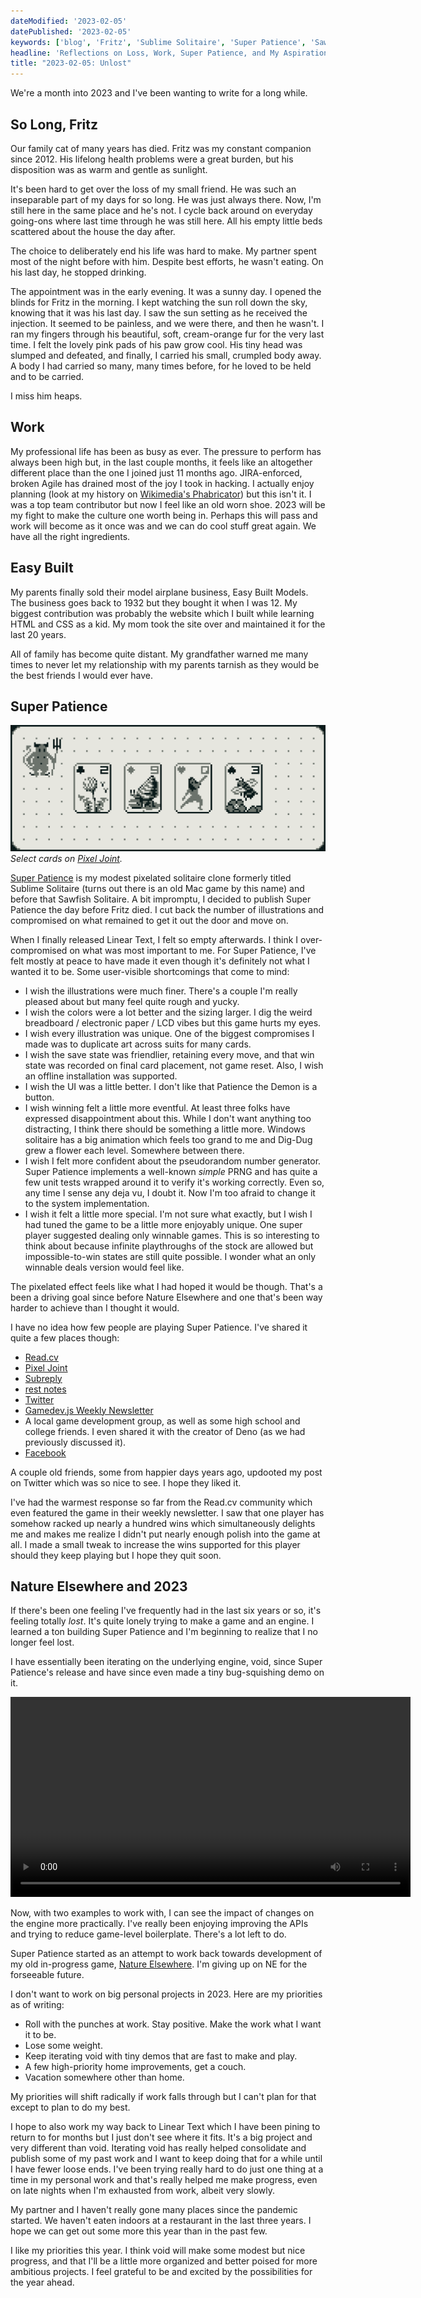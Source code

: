 ```yaml
---
dateModified: '2023-02-05'
datePublished: '2023-02-05'
keywords: ['blog', 'Fritz', 'Sublime Solitaire', 'Super Patience', 'Sawfish Solitaire', 'Nature Elsewhere']
headline: 'Reflections on Loss, Work, Super Patience, and My Aspirations for the Year.'
title: "2023-02-05: Unlost"
---
```


We're a month into 2023 and I've been wanting to write for a long while.

## So Long, Fritz

Our family cat of many years has died. Fritz was my constant companion
since 2012. His lifelong health problems were a great burden, but his
disposition was as warm and gentle as sunlight.

It's been hard to get over the loss of my small friend. He was such an
inseparable part of my days for so long. He was just always there. Now, I'm
still here in the same place and he's not. I cycle back around on everyday
going-ons where last time through he was still here. All his empty little beds
scattered about the house the day after.

The choice to deliberately end his life was hard to make. My partner spent most
of the night before with him. Despite best efforts, he wasn't eating. On his
last day, he stopped drinking.

The appointment was in the early evening. It was a sunny day. I opened the
blinds for Fritz in the morning. I kept watching the sun roll down the sky,
knowing that it was his last day. I saw the sun setting as he received the
injection. It seemed to be painless, and we were there, and then he wasn't. I
ran my fingers through his beautiful, soft, cream-orange fur for the very last
time. I felt the lovely pink pads of his paw grow cool. His tiny head was
slumped and defeated, and finally, I carried his small, crumpled body away. A
body I had carried so many, many times before, for he loved to be held and to be
carried.

I miss him heaps.

## Work

My professional life has been as busy as ever. The pressure to perform has
always been high but, in the last couple months, it feels like an altogether
different place than the one I joined just 11 months ago. JIRA-enforced, broken
Agile has drained most of the joy I took in hacking. I actually enjoy planning
(look at my history on
[Wikimedia's Phabricator](https://phabricator.wikimedia.org/p/Niedzielski)) but
this isn't it. I was a top team contributor but now I feel like an old worn
shoe. 2023 will be my fight to make the culture one worth being in. Perhaps this
will pass and work will become as it once was and we can do cool stuff great
again. We have all the right ingredients.

## Easy Built

My parents finally sold their model airplane business, Easy Built Models. The
business goes back to 1932 but they bought it when I was 12. My biggest
contribution was probably the website which I built while learning HTML and CSS
as a kid. My mom took the site over and maintained it for the last 20 years.

All of family has become quite distant. My grandfather warned me many times to
never let my relationship with my parents tarnish as they would be the best
friends I would ever have.

## Super Patience

[![Super Patience on Pixel Joint.](super-patience-pixel-joint.png)](super-patience-pixel-joint.png)
_Select cards on [Pixel Joint](https://pixeljoint.com)._

[Super Patience](https://superpatience.com) is my modest pixelated solitaire
clone formerly titled Sublime Solitaire (turns out there is an old Mac game by
this name) and before that Sawfish Solitaire. A bit impromptu, I decided to
publish Super Patience the day before Fritz died. I cut back the number of
illustrations and compromised on what remained to get it out the door and move
on.

When I finally released Linear Text, I felt so empty afterwards. I think I
over-compromised on what was most important to me. For Super Patience, I've felt
mostly at peace to have made it even though it's definitely not what I wanted it
to be. Some user-visible shortcomings that come to mind:

- I wish the illustrations were much finer. There's a couple I'm really pleased
  about but many feel quite rough and yucky.
- I wish the colors were a lot better and the sizing larger. I dig the weird
  breadboard / electronic paper / LCD vibes but this game hurts my eyes.
- I wish every illustration was unique. One of the biggest compromises I made
  was to duplicate art across suits for many cards.
- I wish the save state was friendlier, retaining every move, and that win state
  was recorded on final card placement, not game reset. Also, I wish an offline
  installation was supported.
- I wish the UI was a little better. I don't like that Patience the Demon is a
  button.
- I wish winning felt a little more eventful. At least three folks have
  expressed disappointment about this. While I don't want anything too
  distracting, I think there should be something a little more. Windows
  solitaire has a big animation which feels too grand to me and Dig-Dug grew a
  flower each level. Somewhere between there.
- I wish I felt more confident about the pseudorandom number generator. Super
  Patience implements a well-known _simple_ PRNG and has quite a few unit tests
  wrapped around it to verify it's working correctly. Even so, any time I sense
  any deja vu, I doubt it. Now I'm too afraid to change it to the system
  implementation.
- I wish it felt a little more special. I'm not sure what exactly, but I wish I
  had tuned the game to be a little more enjoyably unique. One super player
  suggested dealing only winnable games. This is so interesting to think about
  because infinite playthroughs of the stock are allowed but impossible-to-win
  states are still quite possible. I wonder what an only winnable deals version
  would feel like.

The pixelated effect feels like what I had hoped it would be though. That's a
been a driving goal since before Nature Elsewhere and one that's been way harder
to achieve than I thought it would.

I have no idea how few people are playing Super Patience. I've shared it quite a
few places though:

- [Read.cv](https://read.cv/sn)
- [Pixel Joint](https://pixeljoint.com/pixelart/150515.htm)
- [Subreply](https://subreply.com/sn/29143)
- [rest notes](https://restnotes.email)
- [Twitter](https://twitter.com/niedzielski/status/1611896595494371328)
- [Gamedev.js Weekly Newsletter](http://us3.campaign-archive.com/?u=4ad274b490aa6da8c2d29b775&id=88db9f173f)
- A local game development group, as well as some high school and college
  friends. I even shared it with the creator of Deno (as we had previously
  discussed it).
- [Facebook](https://www.facebook.com/stephen.niedzielski/posts/pfbid02geWm4ahocyve64iYXHLVUgeYXkNDr1nUguYMgAebrucggVH4vUBsYdxPenrvwmY5l)

A couple old friends, some from happier days years ago, updooted my post on
Twitter which was so nice to see. I hope they liked it.

I've had the warmest response so far from the Read.cv community which even
featured the game in their weekly newsletter. I saw that one player has somehow
racked up nearly a hundred wins which simultaneously delights me and makes me
realize I didn't put nearly enough polish into the game at all. I made a small
tweak to increase the wins supported for this player should they keep playing
but I hope they quit soon.

## Nature Elsewhere and 2023

If there's been one feeling I've frequently had in the last six years or so,
it's feeling totally _lost_. It's quite lonely trying to make a game and an
engine. I learned a ton building Super Patience and I'm beginning to realize
that I no longer feel lost.

I have essentially been iterating on the underlying engine, void, since Super
Patience's release and have since even made a tiny bug-squishing demo on it.

<video controls width=640 src=bee-squisher.mp4></video>

Now, with two examples to work with, I can see the impact of changes on the
engine more practically. I've really been enjoying improving the APIs and trying
to reduce game-level boilerplate. There's a lot left to do.

Super Patience started as an attempt to work back towards development of my old
in-progress game, [Nature Elsewhere](https://natureelsewhere.com). I'm giving up
on NE for the forseeable future.

I don't want to work on big personal projects in 2023. Here are my priorities as
of writing:

- Roll with the punches at work. Stay positive. Make the work what I want it to
  be.
- Lose some weight.
- Keep iterating void with tiny demos that are fast to make and play.
- A few high-priority home improvements, get a couch.
- Vacation somewhere other than home.

My priorities will shift radically if work falls through but I can't plan for
that except to plan to do my best.

I hope to also work my way back to Linear Text which I have been pining to
return to for months but I just don't see where it fits. It's a big project and
very different than void. Iterating void has really helped consolidate and
publish some of my past work and I want to keep doing that for a while until I
have fewer loose ends. I've been trying really hard to do just one thing at a
time in my personal work and that's really helped me make progress, even on late
nights when I'm exhausted from work, albeit very slowly.

My partner and I haven't really gone many places since the pandemic started. We
haven't eaten indoors at a restaurant in the last three years. I hope we can get
out some more this year than in the past few.

I like my priorities this year. I think void will make some modest but nice
progress, and that I'll be a little more organized and better poised for more
ambitious projects. I feel grateful to be and excited by the possibilities for
the year ahead.
